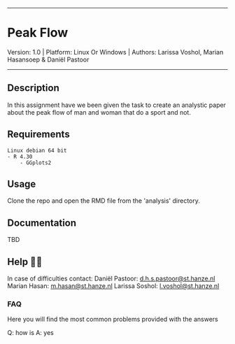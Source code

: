 ______________

# Peak Flow

Version: 1.0 | Platform: Linux Or Windows | Authors: Larissa Voshol, Marian Hasansoep & Daniël Pastoor
________________

## Description

In this assignment have we been given the task to create an analystic paper about the peak flow of man and woman that do a sport and not.

## Requirements

```
Linux debian 64 bit
- R 4.30
    - GGplots2
```

## Usage

Clone the repo and open the RMD file from the 'analysis' directory.

## Documentation

TBD

## Help 🙋‍♂️ 

In case of difficulties contact:
Daniël Pastoor: d.h.s.pastoor@st.hanze.nl
Marian Hasan: m.hasan@st.hanze.nl
Larissa Soshol: l.voshol@st.hanze.nl

### FAQ 
Here you will find the most common problems provided with the answers

Q: how is 
A: yes
